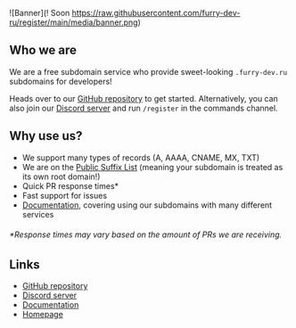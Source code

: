 ![Banner](! Soon https://raw.githubusercontent.com/furry-dev-ru/register/main/media/banner.png)

## Who we are
We are a free subdomain service who provide sweet-looking `.furry-dev.ru` subdomains for developers!

Heads over to our [GitHub repository](https://github.com/furry-dev-ru/register) to get started. Alternatively, you can also join our [Discord server](#) and run `/register` in the commands channel.

## Why use us?
- We support many types of records (A, AAAA, CNAME, MX, TXT)
- We are on the [Public Suffix List](https://www.publicsuffix.org) (meaning your subdomain is treated as its own root domain!)
- Quick PR response times*
- Fast support for issues
- [Documentation](https://www.furry-dev.ru/docs), covering using our subdomains with many different services

###### *Response times may vary based on the amount of PRs we are receiving.

## Links
- [GitHub repository](https://github.com/furry-dev-ru/register)
- [Discord server](#)
- [Documentation](https://www.furry-dev.ru/docs)
- [Homepage](https://www.furry-dev.ru)
